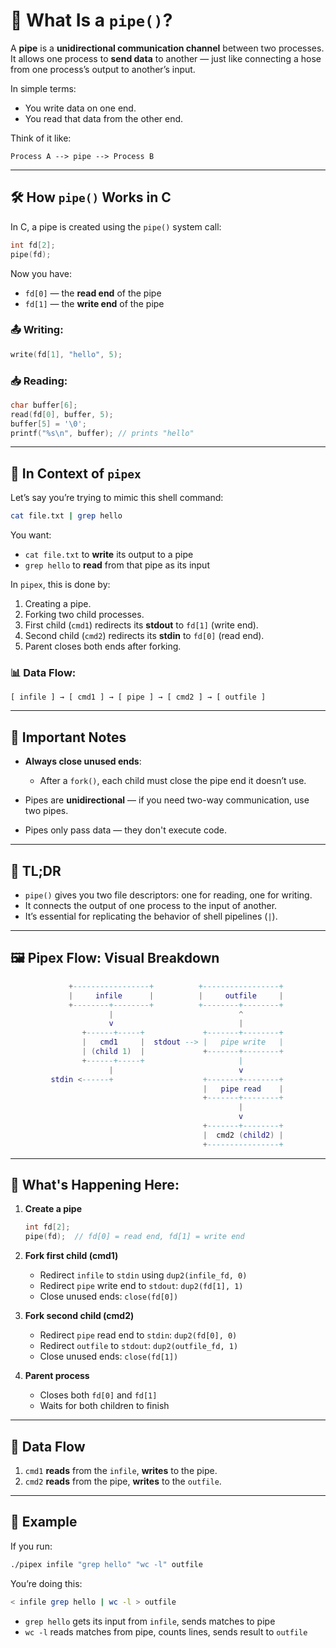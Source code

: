 # 🔗 What Is a `pipe()`?

A **pipe** is a **unidirectional communication channel** between two processes.
It allows one process to **send data** to another — just like connecting a hose from one process’s output to another’s input.

In simple terms:

* You write data on one end.
* You read that data from the other end.

Think of it like:

```
Process A --> pipe --> Process B
```

---

## 🛠️ How `pipe()` Works in C

In C, a pipe is created using the `pipe()` system call:

```c
int fd[2];
pipe(fd);
```

Now you have:

* `fd[0]` — the **read end** of the pipe
* `fd[1]` — the **write end** of the pipe

### 📤 Writing:

```c
write(fd[1], "hello", 5);
```

### 📥 Reading:

```c
char buffer[6];
read(fd[0], buffer, 5);
buffer[5] = '\0';
printf("%s\n", buffer); // prints "hello"
```

---

## 🧠 In Context of `pipex`

Let’s say you’re trying to mimic this shell command:

```bash
cat file.txt | grep hello
```

You want:

* `cat file.txt` to **write** its output to a pipe
* `grep hello` to **read** from that pipe as its input

In `pipex`, this is done by:

1. Creating a pipe.
2. Forking two child processes.
3. First child (`cmd1`) redirects its **stdout** to `fd[1]` (write end).
4. Second child (`cmd2`) redirects its **stdin** to `fd[0]` (read end).
5. Parent closes both ends after forking.

### 📊 Data Flow:

```
[ infile ] → [ cmd1 ] → [ pipe ] → [ cmd2 ] → [ outfile ]
```

---

## 🚨 Important Notes

* **Always close unused ends**:

  * After a `fork()`, each child must close the pipe end it doesn’t use.
* Pipes are **unidirectional** — if you need two-way communication, use two pipes.
* Pipes only pass data — they don't execute code.

---

## 🧪 TL;DR

* `pipe()` gives you two file descriptors: one for reading, one for writing.
* It connects the output of one process to the input of another.
* It’s essential for replicating the behavior of shell pipelines (`|`).

---

## 🖼️ Pipex Flow: Visual Breakdown

```lua
             +-----------------+          +-----------------+
             |     infile      |          |     outfile     |
             +--------+--------+          +--------+--------+
                      |                            ^
                      v                            |
                +------+-----+             +-------+--------+
                |   cmd1     |  stdout --> |   pipe write   |
                | (child 1)  |             +-------+--------+
                +------+-----+                     |
                      |                            v
         stdin <------+                    +-------+--------+
                                           |   pipe read    |
                                           +-------+--------+
                                                   |
                                                   v
                                           +-------+--------+
                                           |  cmd2 (child2) |
                                           +----------------+

```
---

## 🧠 What's Happening Here:

1. **Create a pipe**

   ```c
   int fd[2];
   pipe(fd);  // fd[0] = read end, fd[1] = write end
   ```

2. **Fork first child (cmd1)**

   * Redirect `infile` to `stdin` using `dup2(infile_fd, 0)`
   * Redirect `pipe` write end to `stdout`: `dup2(fd[1], 1)`
   * Close unused ends: `close(fd[0])`

3. **Fork second child (cmd2)**

   * Redirect `pipe` read end to `stdin`: `dup2(fd[0], 0)`
   * Redirect `outfile` to `stdout`: `dup2(outfile_fd, 1)`
   * Close unused ends: `close(fd[1])`

4. **Parent process**

   * Closes both `fd[0]` and `fd[1]`
   * Waits for both children to finish

---

## 🎯 Data Flow

1. `cmd1` **reads** from the `infile`, **writes** to the pipe.
2. `cmd2` **reads** from the pipe, **writes** to the `outfile`.

---

## 🧪 Example

If you run:

```bash
./pipex infile "grep hello" "wc -l" outfile
```

You’re doing this:

```bash
< infile grep hello | wc -l > outfile
```

* `grep hello` gets its input from `infile`, sends matches to pipe
* `wc -l` reads matches from pipe, counts lines, sends result to `outfile`

